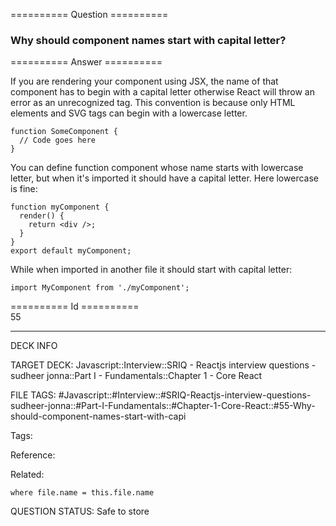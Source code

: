 ========== Question ==========  

### Why should component names start with capital letter?  

========== Answer ==========  

If you are rendering your component using JSX, the name of that component has to begin with a capital letter otherwise React will throw an error as an unrecognized tag. This convention is because only HTML elements and SVG tags can begin with a lowercase letter.

<!-- codeblock-start -->
<pre><code class="hljs language-jsx"><span class="hljs-keyword">function</span> <span class="hljs-title class_">SomeComponent</span> {
  <span class="hljs-comment">// Code goes here</span>
}
</code></pre>
<!-- codeblock-end -->

You can define function component whose name starts with lowercase letter, but when it's imported it should have a capital letter. Here lowercase is fine:

<!-- codeblock-start -->
<pre><code class="hljs language-jsx"><span class="hljs-keyword">function</span> myComponent {
  <span class="hljs-title function_">render</span>(<span class="hljs-params"></span>) {
    <span class="hljs-keyword">return</span> <span class="xml"><span class="hljs-tag">&#x3C;<span class="hljs-name">div</span> /></span></span>;
  }
}
<span class="hljs-keyword">export</span> <span class="hljs-keyword">default</span> myComponent;
</code></pre>
<!-- codeblock-end -->

While when imported in another file it should start with capital letter:

<!-- codeblock-start -->
<pre><code class="hljs language-jsx"><span class="hljs-keyword">import</span> <span class="hljs-title class_">MyComponent</span> <span class="hljs-keyword">from</span> <span class="hljs-string">'./myComponent'</span>;
</code></pre>
<!-- codeblock-end -->

========== Id ==========  
55

---

DECK INFO

TARGET DECK: Javascript::Interview::SRIQ - Reactjs interview questions - sudheer jonna::Part I - Fundamentals::Chapter 1 - Core React

FILE TAGS: #Javascript::#Interview::#SRIQ-Reactjs-interview-questions-sudheer-jonna::#Part-I-Fundamentals::#Chapter-1-Core-React::#55-Why-should-component-names-start-with-capi

Tags:

Reference:

Related:

```dataview
where file.name = this.file.name
```
QUESTION STATUS: Safe to store
